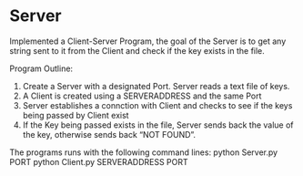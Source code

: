 # Server

Implemented a Client-Server Program, the goal of the Server is to get any string sent to it from the Client and check if the key exists in the file. 

Program Outline: 
1. Create a Server with a designated Port. Server reads a text file of keys. 
2. A Client is created using a SERVERADDRESS and the same Port
3. Server establishes a connction with Client and checks to see if the keys being passed by Client exist
4. If the Key being passed exists in the file, Server sends back the value of the key, otherwise sends back “NOT FOUND”. 

The programs runs with the following command lines:
  python Server.py PORT
  python Client.py SERVERADDRESS PORT
